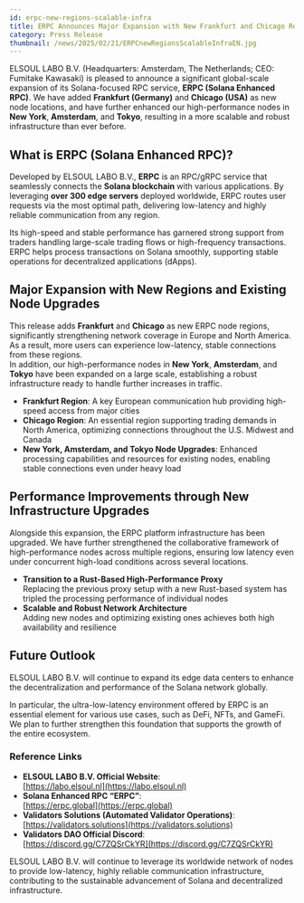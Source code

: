 ```yaml
---
id: erpc-new-regions-scalable-infra
title: ERPC Announces Major Expansion with New Frankfurt and Chicago Regions, Evolving into a More Scalable and Robust Infrastructure
category: Press Release
thumbnail: /news/2025/02/21/ERPCnewRegionsScalableInfraEN.jpg
---
```


ELSOUL LABO B.V. (Headquarters: Amsterdam, The Netherlands; CEO: Fumitake Kawasaki) is pleased to announce a significant global-scale expansion of its Solana-focused RPC service, **ERPC (Solana Enhanced RPC)**. We have added **Frankfurt (Germany)** and **Chicago (USA)** as new node locations, and have further enhanced our high-performance nodes in **New York**, **Amsterdam**, and **Tokyo**, resulting in a more scalable and robust infrastructure than ever before.

## What is ERPC (Solana Enhanced RPC)?

Developed by ELSOUL LABO B.V., **ERPC** is an RPC/gRPC service that seamlessly connects the **Solana blockchain** with various applications. By leveraging **over 300 edge servers** deployed worldwide, ERPC routes user requests via the most optimal path, delivering low-latency and highly reliable communication from any region.

Its high-speed and stable performance has garnered strong support from traders handling large-scale trading flows or high-frequency transactions. ERPC helps process transactions on Solana smoothly, supporting stable operations for decentralized applications (dApps).

## Major Expansion with New Regions and Existing Node Upgrades

This release adds **Frankfurt** and **Chicago** as new ERPC node regions, significantly strengthening network coverage in Europe and North America. As a result, more users can experience low-latency, stable connections from these regions.  
In addition, our high-performance nodes in **New York**, **Amsterdam**, and **Tokyo** have been expanded on a large scale, establishing a robust infrastructure ready to handle further increases in traffic.

- **Frankfurt Region**: A key European communication hub providing high-speed access from major cities
- **Chicago Region**: An essential region supporting trading demands in North America, optimizing connections throughout the U.S. Midwest and Canada
- **New York, Amsterdam, and Tokyo Node Upgrades**: Enhanced processing capabilities and resources for existing nodes, enabling stable connections even under heavy load

## Performance Improvements through New Infrastructure Upgrades

Alongside this expansion, the ERPC platform infrastructure has been upgraded. We have further strengthened the collaborative framework of high-performance nodes across multiple regions, ensuring low latency even under concurrent high-load conditions across several locations.

- **Transition to a Rust-Based High-Performance Proxy**  
  Replacing the previous proxy setup with a new Rust-based system has tripled the processing performance of individual nodes
- **Scalable and Robust Network Architecture**  
  Adding new nodes and optimizing existing ones achieves both high availability and resilience

## Future Outlook

ELSOUL LABO B.V. will continue to expand its edge data centers to enhance the decentralization and performance of the Solana network globally.

In particular, the ultra-low-latency environment offered by ERPC is an essential element for various use cases, such as DeFi, NFTs, and GameFi. We plan to further strengthen this foundation that supports the growth of the entire ecosystem.

### Reference Links

- **ELSOUL LABO B.V. Official Website**:  
  [https://labo.elsoul.nl](https://labo.elsoul.nl)
- **Solana Enhanced RPC “ERPC”**:  
  [https://erpc.global](https://erpc.global)
- **Validators Solutions (Automated Validator Operations)**:  
  [https://validators.solutions](https://validators.solutions)
- **Validators DAO Official Discord**:  
  [https://discord.gg/C7ZQSrCkYR](https://discord.gg/C7ZQSrCkYR)

ELSOUL LABO B.V. will continue to leverage its worldwide network of nodes to provide low-latency, highly reliable communication infrastructure, contributing to the sustainable advancement of Solana and decentralized infrastructure.
